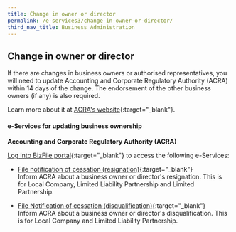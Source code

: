 ```yaml
---
title: Change in owner or director
permalink: /e-services3/change-in-owner-or-director/
third_nav_title: Business Administration
---
```


## Change in owner or director

If there are changes in business owners or authorised representatives, you will need to update Accounting and Corporate Regulatory Authority (ACRA) within 14 days of the change. The endorsement of the other business owners (if any) is also required.

Learn more about it at [ACRA's website](https://www.acra.gov.sg/how-to-guides/updating-information-of-sole-proprietorships-and-partnerships/changes-in-business-information-and-appointments-of-business-owners-and-authorised-representatives){:target="_blank"}.

#### e-Services for updating business ownership

**Accounting and Corporate Regulatory Authority (ACRA)**

[Log into BizFile portal](https://www.bizfile.gov.sg){:target="_blank"} to access the following e-Services:

- [File notification of cessation (resignation)](https://www.bizfile.gov.sg/){:target="_blank"}
<br>Inform ACRA about a business owner or director's resignation. This is for Local Company, Limited Liability Partnership and Limited Partnership.   

- [File Notification of cessation (disqualification)](https://oursggrants.gov.sg/){:target="_blank"}
<br>Inform ACRA about a business owner or director's disqualification. This is for Local Company and Limited Liability Partnership.
